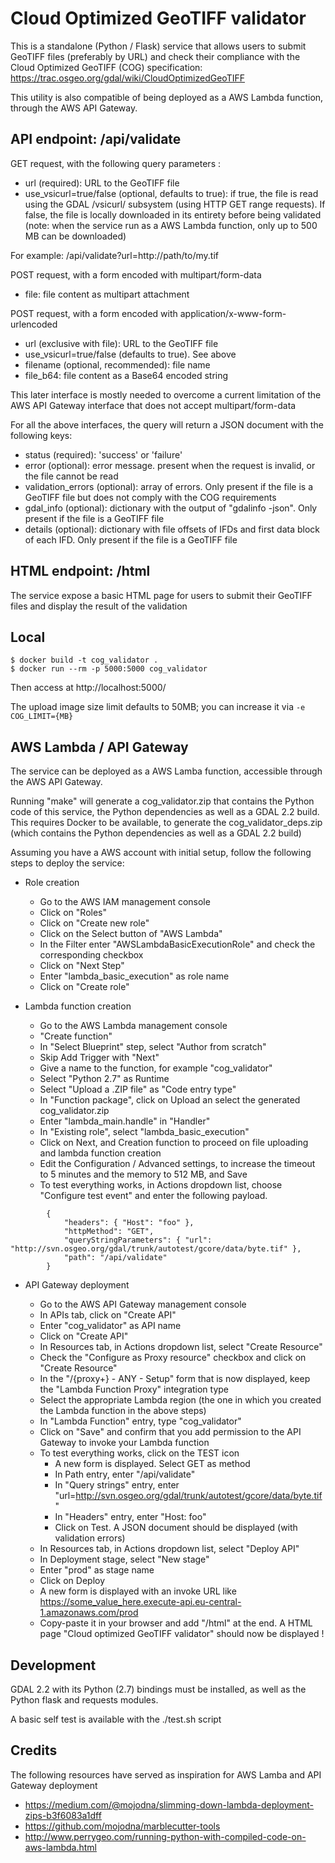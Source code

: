 # Cloud Optimized GeoTIFF validator

This is a standalone (Python / Flask) service that allows users to submit
GeoTIFF files (preferably by URL) and check their compliance with the
Cloud Optimized GeoTIFF (COG) specification:
https://trac.osgeo.org/gdal/wiki/CloudOptimizedGeoTIFF

This utility is also compatible of being deployed as a AWS Lambda function,
through the AWS API Gateway.

## API endpoint: /api/validate

GET request, with the following query parameters :
  * url (required): URL to the GeoTIFF file
  * use_vsicurl=true/false (optional, defaults to true): if true, the file is read using the GDAL /vsicurl/ subsystem (using HTTP GET range requests). If false, the file is locally downloaded in its entirety before being validated (note: when the service run as a AWS Lambda function, only up to 500 MB can be downloaded)

For example: /api/validate?url=http://path/to/my.tif

POST request, with a form encoded with multipart/form-data
  * file: file content as multipart attachment

POST request, with a form encoded with application/x-www-form-urlencoded
  * url (exclusive with file): URL to the GeoTIFF file
  * use_vsicurl=true/false (defaults to true). See above
  * filename (optional, recommended): file name
  * file_b64: file content as a Base64 encoded string

This later interface is mostly needed to overcome a current limitation of the AWS API Gateway interface that does not accept multipart/form-data

For all the above interfaces, the query will return a JSON document with the following keys:
  * status (required): 'success' or 'failure'
  * error (optional): error message. present when the request is invalid, or the file cannot be read
  * validation_errors (optional): array of errors. Only present if the file is a GeoTIFF file but does not comply with the COG requirements
  * gdal_info (optional): dictionary with the output of "gdalinfo -json". Only present if the file is a GeoTIFF file
  * details (optional): dictionary with file offsets of IFDs and first data block of each IFD. Only present if the file is a GeoTIFF file

## HTML endpoint: /html

The service expose a basic HTML page for users to submit their GeoTIFF files
and display the result of the validation

## Local

```
$ docker build -t cog_validator .
$ docker run --rm -p 5000:5000 cog_validator
```
Then access at http://localhost:5000/

The upload image size limit defaults to 50MB; you can increase it via `-e COG_LIMIT={MB}`

## AWS Lambda / API Gateway

The service can be deployed as a AWS Lamba function, accessible through the AWS API Gateway.

Running "make" will generate a cog_validator.zip that contains the Python code of this service, the Python dependencies as well as a GDAL 2.2 build. This requires Docker to be available, to generate the cog_validator_deps.zip (which contains the Python dependencies as well as a GDAL 2.2 build)

Assuming you have a AWS account with initial setup, follow the following steps to deploy the service:

- Role creation

  * Go to the AWS IAM management console
  * Click on "Roles"
  * Click on "Create new role"
  * Click on the Select button of "AWS Lambda"
  * In the Filter enter "AWSLambdaBasicExecutionRole" and check the corresponding checkbox
  * Click on "Next Step"
  * Enter "lambda_basic_execution" as role name
  * Click on "Create role"

- Lambda function creation

  * Go to the AWS Lambda management console
  * "Create function"
  * In "Select Blueprint" step, select "Author from scratch"
  * Skip Add Trigger with "Next"
  * Give a name to the function, for example "cog_validator"
  * Select "Python 2.7" as Runtime
  * Select "Upload a .ZIP file" as "Code entry type"
  * In "Function package", click on Upload an select the generated cog_validator.zip
  * Enter "lambda_main.handle" in "Handler"
  * In "Existing role", select "lambda_basic_execution"
  * Click on Next, and Creation function to proceed on file uploading and lambda function creation
  * Edit the Configuration / Advanced settings, to increase the timeout to 5 minutes and the memory to 512 MB, and Save
  * To test everything works, in Actions dropdown list, choose "Configure test event" and enter the following payload.
```
        {
            "headers": { "Host": "foo" },
            "httpMethod": "GET",
            "queryStringParameters": { "url": "http://svn.osgeo.org/gdal/trunk/autotest/gcore/data/byte.tif" },
            "path": "/api/validate"
        }
```

- API Gateway deployment

  * Go to the AWS API Gateway management console
  * In APIs tab, click on "Create API"
  * Enter "cog_validator" as API name
  * Click on "Create API"
  * In Resources tab, in Actions dropdown list, select "Create Resource"
  * Check the "Configure as Proxy resource" checkbox and click on "Create Resource"
  * In the "/{proxy+} - ANY - Setup" form that is now displayed, keep the "Lambda Function Proxy" integration type
  * Select the appropriate Lambda region (the one in which you created the Lambda function in the above steps)
  * In "Lambda Function" entry, type "cog_validator" 
  * Click on "Save" and confirm that you add permission to the API Gateway to invoke your Lambda function
  * To test everything works, click on the TEST icon
    * A new form is displayed. Select GET as method
    * In Path entry, enter "/api/validate"
    * In "Query strings" entry, enter "url=http://svn.osgeo.org/gdal/trunk/autotest/gcore/data/byte.tif"
    * In "Headers" entry, enter "Host: foo"
    * Click on Test. A JSON document should be displayed (with validation errors)
  * In Resources tab, in Actions dropdown list, select "Deploy API"
  * In Deployment stage, select "New stage"
  * Enter "prod" as stage name
  * Click on Deploy
  * A new form is displayed with an invoke URL like https://some_value_here.execute-api.eu-central-1.amazonaws.com/prod
  * Copy-paste it in your browser and add "/html" at the end. A HTML page "Cloud optimized GeoTIFF validator" should now be displayed !

## Development

GDAL 2.2 with its Python (2.7) bindings must be installed, as well as the Python
flask and requests modules.

A basic self test is available with the ./test.sh script

## Credits

The following resources have served as inspiration for AWS Lamba and API Gateway deployment
  * https://medium.com/@mojodna/slimming-down-lambda-deployment-zips-b3f6083a1dff
  * https://github.com/mojodna/marblecutter-tools
  * http://www.perrygeo.com/running-python-with-compiled-code-on-aws-lambda.html
